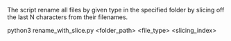 The script rename all files by given type in the specified folder by slicing off the last N characters from their filenames.

python3 rename_with_slice.py <folder_path> <file_type> <slicing_index>
